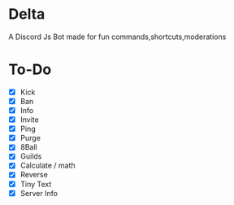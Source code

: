 # Delta
A Discord Js Bot made for fun commands,shortcuts,moderations

# To-Do
- [x] Kick
- [x] Ban
- [x] Info
- [x] Invite
- [x] Ping
- [x] Purge
- [x] 8Ball
- [x] Guilds
- [x] Calculate / math
- [x] Reverse
- [x] Tiny Text
- [x] Server Info
